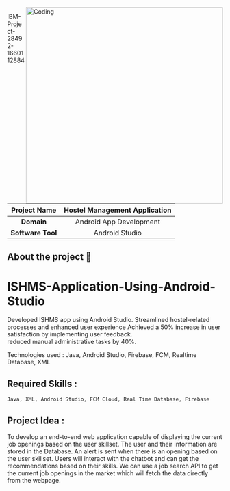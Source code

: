 
<img align="right" alt="Coding" width="460" src="https://raw.githubusercontent.com/kulashekar-developer/IBM-Project-28492-1660112884/main/studinlogo.png">

IBM-Project-28492-1660112884

|      **Project Name**     | Hostel Management Application |
|:---------------------:|:------------------------------:|
|         **Domain**        |  Android App Development |
|        **Software Tool**        | Android Studio |


## About the project 🚀
# ISHMS-Application-Using-Android-Studio
 Developed ISHMS app using Android Studio. 
 Streamlined hostel-related processes and enhanced user experience 
 Achieved a 50% increase in user satisfaction by implementing user feedback.  
 reduced manual administrative tasks by 40%. 
 
 Technologies used : Java, Android Studio, Firebase, FCM, Realtime Database, XML


## Required Skills :

    Java, XML, Android Studio, FCM Cloud, Real Time Database, Firebase

## Project Idea :
To develop an end-to-end web application capable of displaying the current job openings based on the user skillset.  The user and their information are stored in the Database.  An alert is sent when there is an opening based on the user skillset. Users will interact with the chatbot and can get the recommendations based on their skills. We can use a job search API to get the current job openings in the market which will fetch the data directly from the webpage.


